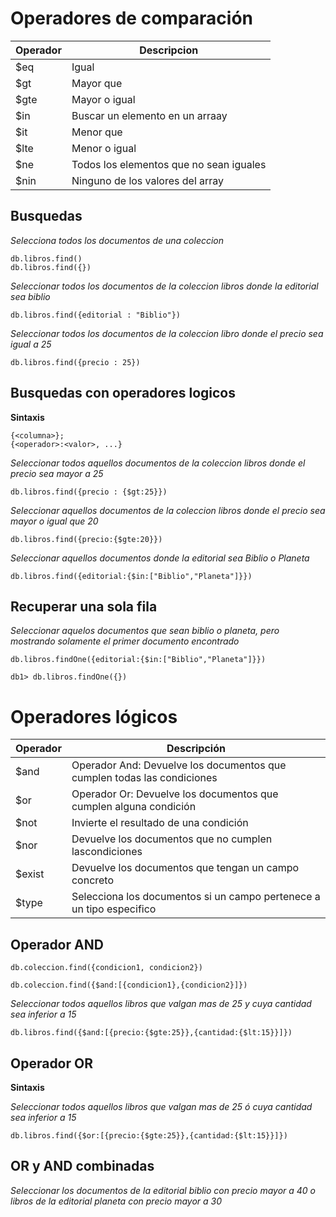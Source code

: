 # Operadores de comparación
| Operador | Descripcion |
| -- | -- |
| $eq | Igual |
| $gt | Mayor que |
| $gte | Mayor o igual |
| $in | Buscar un elemento en un arraay |
| $it | Menor que |
| $lte | Menor o igual |
| $ne | Todos los elementos que no sean iguales |
| $nin | Ninguno de los valores del array |

## Busquedas

_Selecciona todos los documentos de una coleccion_

```
db.libros.find()
db.libros.find({})
```

_Seleccionar todos los documentos de la coleccion libros donde la editorial sea biblio_

```
db.libros.find({editorial : "Biblio"})
```

_Seleccionar todos los documentos de la coleccion libro donde el precio sea igual a 25_

```
db.libros.find({precio : 25})
```

## Busquedas con operadores logicos

**Sintaxis**

```
{<columna>};
{<operador>:<valor>, ...}
```

_Seleccionar todos aquellos documentos de la coleccion libros donde el precio sea mayor a 25_

```
db.libros.find({precio : {$gt:25}})

```

_Seleccionar aquellos documentos de la coleccion libros donde el precio sea mayor o igual que 20_

```
db.libros.find({precio:{$gte:20}})
```

_Seleccionar aquellos documentos donde la editorial sea Biblio o Planeta_
```
db.libros.find({editorial:{$in:["Biblio","Planeta"]}})
```

## Recuperar una sola fila

_Seleccionar aquelos documentos que sean biblio o planeta, pero mostrando solamente el primer documento encontrado_

```
db.libros.findOne({editorial:{$in:["Biblio","Planeta"]}})
```

```
db1> db.libros.findOne({})
```

# Operadores lógicos

|Operador|Descripción|
|--|--|
|$and|Operador And: Devuelve los documentos que cumplen todas las condiciones|
|$or|Operador Or: Devuelve los documentos que cumplen alguna condición|
|$not|Invierte el resultado de una condición|
|$nor|Devuelve los documentos que no cumplen lascondiciones|
|$exist|Devuelve los documentos que tengan un campo concreto|
|$type|Selecciona los documentos si un campo pertenece a un tipo especifico|

## Operador AND

```
db.coleccion.find({condicion1, condicion2})
```

```
db.coleccion.find({$and:[{condicion1},{condicion2}]})
```
_Seleccionar todos aquellos libros que valgan mas de 25 y cuya cantidad sea inferior a 15_

```
db.libros.find({$and:[{precio:{$gte:25}},{cantidad:{$lt:15}}]})
```

## Operador OR

**Sintaxis**

_Seleccionar todos aquellos libros que valgan mas de 25 ó cuya cantidad sea inferior a 15_

```
db.libros.find({$or:[{precio:{$gte:25}},{cantidad:{$lt:15}}]})
```

## OR y AND combinadas

_Seleccionar los documentos de la editorial biblio con precio mayor a 40 o libros de la editorial planeta con precio mayor a 30_
